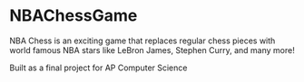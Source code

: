 # NBAChessGame
NBA Chess is an exciting game that replaces regular chess pieces with world famous NBA stars like LeBron James, Stephen Curry, and many more!

Built as a final project for AP Computer Science 
